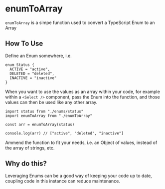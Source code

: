 # enumToArray
`enumToArray` is a simpe function used to convert a TypeScript Enum to an Array

## How To Use

Define an Enum somewhere, i.e.

```
enum Status {
  ACTIVE = "active",
  DELETED = "deleted",
  INACTIVE = "inactive"
}
```

When you want to use the values as an array within your code, for example within a `<Select />` component, pass the Enum into the function, and those values can then be used like any other array.

```
import status from "./enums/status"
import enumToArray from "./enumToArray"

const arr = enumToArray(status)

console.log(arr) // ["active", "deleted", "inactive"]

```

Ammend the function to fit your needs, i.e. an Object of values, instead of the array of strings, etc.

## Why do this?

Leveraging Enums can be a good way of keeping your code up to date, coupling code in this instance can reduce maintenance.
